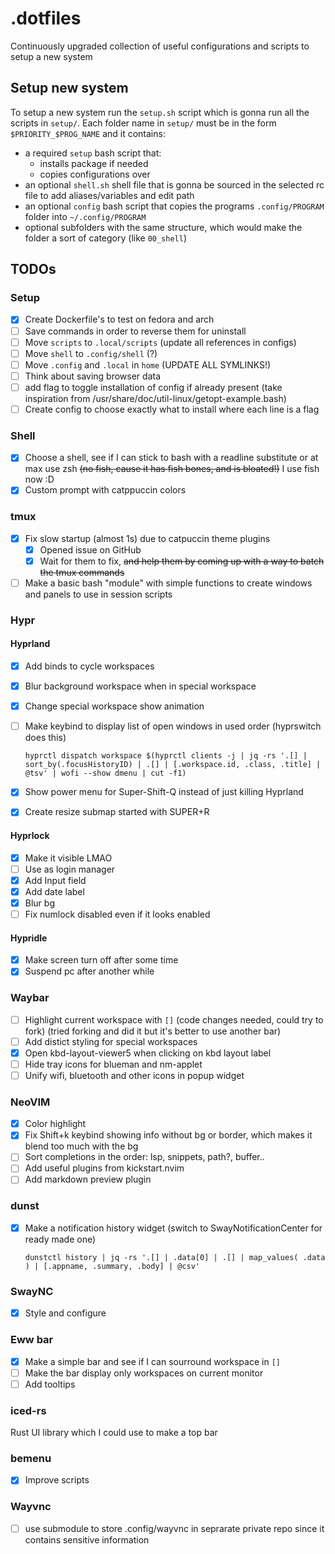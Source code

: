# .dotfiles

Continuously upgraded collection of useful configurations and scripts to setup a new system

## Setup new system

To setup a new system run the `setup.sh` script which is gonna run all the scripts in `setup/`.
Each folder name in `setup/` must be in the form `$PRIORITY_$PROG_NAME` and it contains:

- a required `setup` bash script that:
  - installs package if needed
  - copies configurations over
- an optional `shell.sh` shell file that is gonna be sourced in the selected rc file to add aliases/variables and edit path
- an optional `config` bash script that copies the programs `.config/PROGRAM` folder into `~/.config/PROGRAM`
- optional subfolders with the same structure, which would make the folder a sort of category (like `00_shell`)

## TODOs

### Setup

- [x] Create Dockerfile's to test on fedora and arch
- [ ] Save commands in order to reverse them for uninstall
- [ ] Move `scripts` to `.local/scripts` (update all references in configs)
- [ ] Move `shell` to `.config/shell` (?)
- [ ] Move `.config` and `.local` in `home` (UPDATE ALL SYMLINKS!)
- [ ] Think about saving browser data
- [ ] add flag to toggle installation of config if already present (take inspiration from /usr/share/doc/util-linux/getopt-example.bash)
- [ ] Create config to choose exactly what to install where each line is a flag

### Shell

- [x] Choose a shell, see if I can stick to bash with a readline substitute or at max use zsh ~~(no fish, cause it has fish bones, and is bloated!)~~ I use fish now :D
- [x] Custom prompt with catppuccin colors

### tmux

- [x] Fix slow startup (almost 1s) due to catpuccin theme plugins
  - [x] Opened issue on GitHub
  - [x] Wait for them to fix, ~~and help them by coming up with a way to batch the tmux commands~~
- [ ] Make a basic bash "module" with simple functions to create windows and panels to use in session scripts

### Hypr

#### Hyprland

- [x] Add binds to cycle workspaces
- [x] Blur background workspace when in special workspace
- [x] Change special workspace show animation
- [ ] Make keybind to display list of open windows in used order (hyprswitch does this)

    ```shell
    hyprctl dispatch workspace $(hyprctl clients -j | jq -rs '.[] | sort_by(.focusHistoryID) | .[] | [.workspace.id, .class, .title] | @tsv' | wofi --show dmenu | cut -f1)
    ```

- [x] Show power menu for Super-Shift-Q instead of just killing Hyprland
- [x] Create resize submap started with SUPER+R

#### Hyprlock

- [x] Make it visible LMAO
- [ ] Use as login manager
- [x] Add Input field
- [x] Add date label
- [x] Blur bg
- [ ] Fix numlock disabled even if it looks enabled

#### Hypridle

- [x] Make screen turn off after some time
- [x] Suspend pc after another while

### Waybar

- [ ] Highlight current workspace with `[]` (code changes needed, could try to fork)
        (tried forking and did it but it's better to use another bar)
- [ ] Add distict styling for special workspaces
- [x] Open kbd-layout-viewer5 when clicking on kbd layout label
- [ ] Hide tray icons for blueman and nm-applet
- [ ] Unify wifi, bluetooth and other icons in popup widget

### NeoVIM

- [x] Color highlight [](https://github.com/brenoprata10/nvim-highlight-colors)
- [x] Fix Shift+k keybind showing info without bg or border, which makes it blend too much with the bg
- [ ] Sort completions in the order: lsp, snippets, path?, buffer.. [](https://www.reddit.com/r/neovim/comments/u3c3kw/how_do_you_sorting_cmp_completions_items/)
- [ ] Add useful plugins from kickstart.nvim [](https://github.com/nvim-lua/kickstart.nvim/blob/master/init.lua)
- [ ] Add markdown preview plugin

### dunst

- [x] Make a notification history widget (switch to SwayNotificationCenter for ready made one)

    ```
    dunstctl history | jq -rs '.[] | .data[0] | .[] | map_values( .data ) | [.appname, .summary, .body] | @csv'
    ```

### SwayNC

- [x] Style and configure

### Eww bar

- [x] Make a simple bar and see if I can sourround workspace in `[]`
- [ ] Make the bar display only workspaces on current monitor
- [ ] Add tooltips

### iced-rs

Rust UI library which I could use to make a top bar

### bemenu

- [x] Improve scripts

### Wayvnc

- [ ] use submodule to store .config/wayvnc in seprarate private repo since it contains sensitive information
